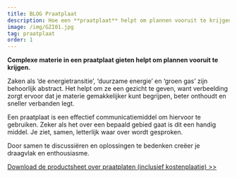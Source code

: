 ```yaml
---
title: BLOG Praatplaat
description: Hoe een **praatplaat** helpt om plannen vooruit te krijgen.
image: /img/GZI01.jpg
tag: praatplaat
order: 1
---
```


**Complexe materie in een praatplaat gieten helpt om plannen vooruit te krijgen.**

Zaken als ‘de energietransitie’, ‘duurzame energie’ en ‘groen gas’ zijn behoorlijk abstract. Het helpt om ze een gezicht te geven, want verbeelding zorgt ervoor dat je materie gemakkelijker kunt begrijpen, beter onthoudt en sneller verbanden legt.&nbsp;

Een praatplaat is een effectief communicatiemiddel om hiervoor te gebruiken. Zeker als het over een bepaald gebied gaat is dit een handig middel. Je ziet, samen, letterlijk waar over wordt gesproken.&nbsp;

Door samen te discussi&euml;ren en oplossingen te bedenken cre&euml;er je draagvlak en enthousiasme.&nbsp;

[Download de productsheet over praatplaten (inclusief kostenplaatje) &gt;&gt;](/uploads/Frisse-Plannen_Praatplaat.pdf)

&nbsp;